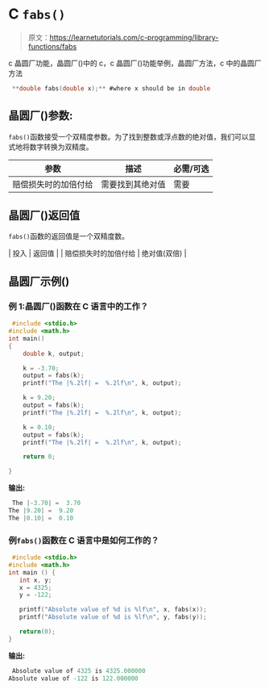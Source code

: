 # C `fabs()`

> 原文：<https://learnetutorials.com/c-programming/library-functions/fabs>

 c 晶圆厂功能，晶圆厂()中的 c，c 晶圆厂()功能举例，晶圆厂方法，c 中的晶圆厂方法

```c
 **double fabs(double x);** #where x should be in double 

```

## 晶圆厂()参数:

`fabs()`函数接受一个双精度参数。为了找到整数或浮点数的绝对值，我们可以显式地将数字转换为双精度。

| 参数 | 描述 | 必需/可选 |
| --- | --- | --- |
| 赔偿损失时的加倍付给 | 需要找到其绝对值 | 需要 |

## 晶圆厂()返回值

`fabs()`函数的返回值是一个双精度数。

| 投入 | 返回值 |
| 赔偿损失时的加倍付给 | 绝对值(双倍) |

## 晶圆厂示例()

### 例 1:晶圆厂()函数在 C 语言中的工作？

```c
 #include <stdio.h>
#include <math.h>
int main()
{
    double k, output;

    k = -3.70;
    output = fabs(k);
    printf("The |%.2lf| =  %.2lf\n", k, output);

    k = 9.20;
    output = fabs(k);
    printf("The |%.2lf| =  %.2lf\n", k, output);

    k = 0.10;
    output = fabs(k);
    printf("The |%.2lf| =  %.2lf\n", k, output);

    return 0;

} 

```

**输出:**

```c
 The |-3.70| =  3.70
The |9.20| =  9.20
The |0.10| =  0.10 
```

### 例`fabs()`函数在 C 语言中是如何工作的？

```c
 #include <stdio.h>
#include <math.h>
int main () {
   int x, y;
   x = 4325;
   y = -122;

   printf("Absolute value of %d is %lf\n", x, fabs(x));
   printf("Absolute value of %d is %lf\n", y, fabs(y));

   return(0);
} 

```

**输出:**

```c
 Absolute value of 4325 is 4325.000000
Absolute value of -122 is 122.000000 
```